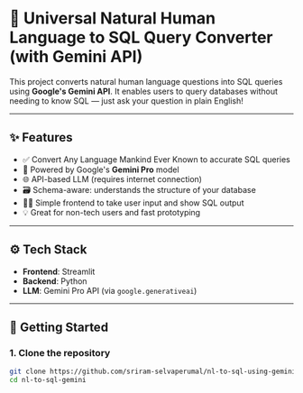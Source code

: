 # 🤖 Universal Natural Human Language to SQL Query Converter (with Gemini API)

This project converts natural human language questions into SQL queries using **Google's Gemini API**. It enables users to query databases without needing to know SQL — just ask your question in plain English!

---

## ✨ Features

- ✅ Convert Any Language Mankind Ever Known to accurate SQL queries
- 🧠 Powered by Google's **Gemini Pro** model
- 🌐 API-based LLM (requires internet connection)
- 🗃️ Schema-aware: understands the structure of your database
- 🧑‍💻 Simple frontend to take user input and show SQL output
- 💡 Great for non-tech users and fast prototyping

---

## ⚙️ Tech Stack

- **Frontend**: Streamlit
- **Backend**: Python
- **LLM**: Gemini Pro API (via `google.generativeai`)

---

## 🚀 Getting Started

### 1. Clone the repository

```bash
git clone https://github.com/sriram-selvaperumal/nl-to-sql-using-gemini.git
cd nl-to-sql-gemini
